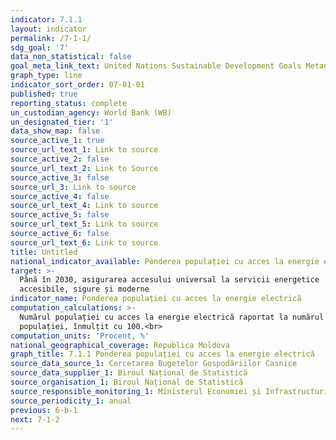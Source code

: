 ```yaml
---
indicator: 7.1.1
layout: indicator
permalink: /7-1-1/
sdg_goal: '7'
data_non_statistical: false
goal_meta_link_text: United Nations Sustainable Development Goals Metadata (PDF 212 KB)
graph_type: line
indicator_sort_order: 07-01-01
published: true
reporting_status: complete
un_custodian_agency: World Bank (WB)
un_designated_tier: '1'
data_show_map: false
source_active_1: true
source_url_text_1: Link to source
source_active_2: false
source_url_text_2: Link to Source
source_active_3: false
source_url_3: Link to source
source_active_4: false
source_url_text_4: Link to source
source_active_5: false
source_url_text_5: Link to source
source_active_6: false
source_url_text_6: Link to source
title: Untitled
national_indicator_available: Ponderea populației cu acces la energie electrică
target: >-
  Până în 2030, asigurarea accesului universal la servicii energetice
  accesibile, sigure și moderne
indicator_name: Ponderea populației cu acces la energie electrică
computation_calculations: >-
  Numărul populației cu acces la energie electrică raportat la numărul total al
  populației, înmulțit cu 100.<br>
computation_units: 'Procent, %'
national_geographical_coverage: Republica Moldova
graph_title: 7.1.1 Ponderea populației cu acces la energie electrică
source_data_source_1: Cercetarea Bugetelor Gospodăriilor Casnice
source_data_supplier_1: Biroul Național de Statistică
source_organisation_1: Biroul Național de Statistică
source_responsible_monitoring_1: Ministerul Economiei și Infrastructurii
source_periodicity_1: anual
previous: 6-b-1
next: 7-1-2
---
```

